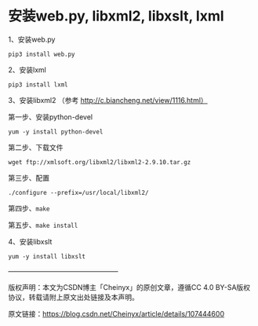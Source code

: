 # 安装web.py, libxml2, libxslt, lxml #

1、安装web.py

    pip3 install web.py

 

2、安装lxml

    pip3 install lxml

 

3、安装libxml2 （参考 http://c.biancheng.net/view/1116.html）

第一步、安装python-devel

    yum -y install python-devel

第二步、下载文件

    wget ftp://xmlsoft.org/libxml2/libxml2-2.9.10.tar.gz

第三步、配置

    ./configure --prefix=/usr/local/libxml2/

第四步、`make`

第五步、`make install`

 

4、安装libxslt

    yum -y install libxslt

————————————————

版权声明：本文为CSDN博主「Cheinyx」的原创文章，遵循CC 4.0 BY-SA版权协议，转载请附上原文出处链接及本声明。

原文链接：https://blog.csdn.net/Cheinyx/article/details/107444600